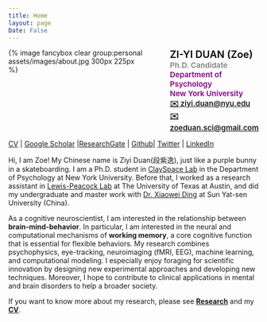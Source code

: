 ```yaml
---
title: Home
layout: page
Date: False
---
```


<div style="display: flex; align-items: flex-start; gap: 50px; width: 100%; max-width: 800px;">
  <!-- Image block -->
  <div>
    {% image fancybox clear group:personal assets/images/about.jpg 300px 225px %}
  </div>

  <!-- Text block -->
  <div style="font-size: 15px; font-weight: 600; text-align: left;">
    <div style="font-size: 20px; color: black;">ZI-YI DUAN (Zoe)</div>
    <div style="color: grey;">Ph.D. Candidate</div>
    <div style="color: purple;">Department of Psychology</div>
    <div style="color: purple;">New York University</div>
    <div><a href="mailto:ziyi.duan@nyu.edu">✉️ ziyi.duan@nyu.edu</a></div>
    <div><a href="mailto:zoeduan.sci@gmail.com">✉️ zoeduan.sci@gmail.com</a></div>
  </div>
</div>



[CV](https://docs.google.com/document/d/1k58mSf4gRsOJBmFiCuKN0xaoHC--m2jIXktMbmoVUY0/edit?usp=sharing) | [Google Scholar](https://scholar.google.com/citations?user=2H9meH0AAAAJ&hl=zh-CN) |[ResearchGate](https://www.researchgate.net/profile/Ziyi_Duan) | [Github](https://github.com/ZiyiDuan)| [Twitter](https://twitter.com/ZoeDuan2) | [LinkedIn](https://www.linkedin.com/in/zoe-duan-8a0049334/) 



Hi, I am Zoe! My Chinese name is Ziyi Duan(段紫逸), just like a purple bunny in a skateboarding. I am a Ph.D. student in [ClaySpace Lab](https://www.clayspacelab.com/) in the Department of Psychology at New York University. Before that, I worked as a research assistant in [Lewis-Peacock Lab](https://www.lewpealab.org/home) at The University of Texas at Austin, and did my undergraduate and master work with [Dr. Xiaowei Ding](https://psy.sysu.edu.cn/teacher/719) at Sun Yat-sen University (China).


As a cognitive neuroscientist, I am interested in the relationship between **brain-mind-behavior**. In particular, I am interested in the neural and computational mechanisms of **working memory**, a core cognitive function that is essential for flexible behaviors. My research combines psychophysics, eye-tracking, neuroimaging (fMRI, EEG), machine learning, and computational modeling. I especially enjoy foraging for scientific innovation by designing new experimental approaches and developing new techniques. Moreover, I hope to contribute to clinical applications in mental and brain disorders to help a broader society. 


If you want to know more about my research, please see **[Research](/research)** and my **[CV](https://docs.google.com/document/d/1k58mSf4gRsOJBmFiCuKN0xaoHC--m2jIXktMbmoVUY0/edit?usp=sharing)**. 








